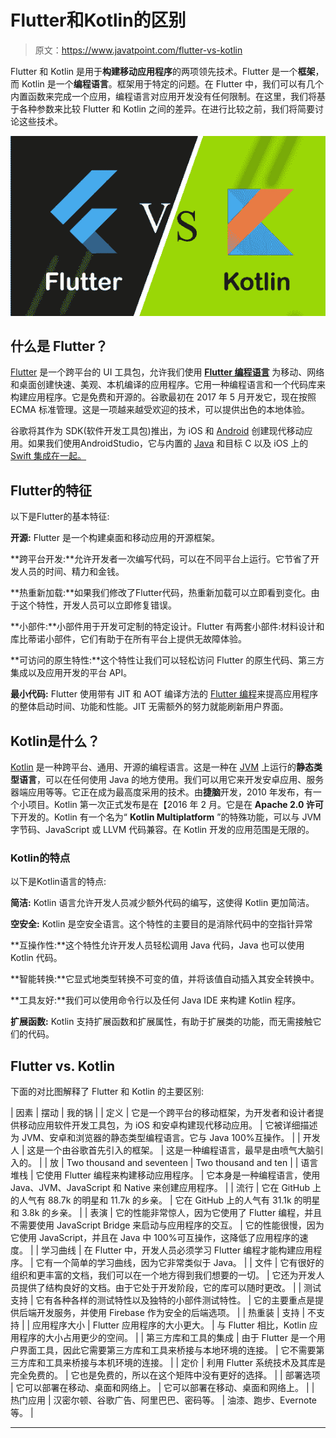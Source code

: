 # Flutter和Kotlin的区别

> 原文：<https://www.javatpoint.com/flutter-vs-kotlin>

Flutter 和 Kotlin 是用于**构建移动应用程序**的两项领先技术。Flutter 是一个**框架**，而 Kotlin 是一个**编程语言**。框架用于特定的问题。在 Flutter 中，我们可以有几个内置函数来完成一个应用，编程语言对应用开发没有任何限制。在这里，我们将基于各种参数来比较 Flutter 和 Kotlin 之间的差异。在进行比较之前，我们将简要讨论这些技术。

![Flutter vs Kotlin](img/8d6207045fa66db2e50360c42451b561.png)

## 什么是 Flutter？

[Flutter](https://www.javatpoint.com/flutter) 是一个跨平台的 UI 工具包，允许我们使用 [**Flutter 编程语言**](https://www.javatpoint.com/flutter-dart-programming) 为移动、网络和桌面创建快速、美观、本机编译的应用程序。它用一种编程语言和一个代码库来构建应用程序。它是免费和开源的。谷歌最初在 2017 年 5 月开发它，现在按照 ECMA 标准管理。这是一项越来越受欢迎的技术，可以提供出色的本地体验。

谷歌将其作为 SDK(软件开发工具包)推出，为 iOS 和 [Android](https://www.javatpoint.com/android-tutorial) 创建现代移动应用。如果我们使用AndroidStudio，它与内置的 [Java](https://www.javatpoint.com/java-tutorial) 和目标 C 以及 iOS 上的 [Swift 集成在一起。](https://www.javatpoint.com/ios-development-using-swift)

## Flutter的特征

以下是Flutter的基本特征:

**开源:** Flutter 是一个构建桌面和移动应用的开源框架。

**跨平台开发:**允许开发者一次编写代码，可以在不同平台上运行。它节省了开发人员的时间、精力和金钱。

**热重新加载:**如果我们修改了Flutter代码，热重新加载可以立即看到变化。由于这个特性，开发人员可以立即修复错误。

**小部件:**小部件用于开发可定制的特定设计。Flutter 有两套小部件:材料设计和库比蒂诺小部件，它们有助于在所有平台上提供无故障体验。

**可访问的原生特性:**这个特性让我们可以轻松访问 Flutter 的原生代码、第三方集成以及应用开发的平台 API。

**最小代码:** Flutter 使用带有 JIT 和 AOT 编译方法的 [Flutter 编程](https://www.javatpoint.com/dart-programming)来提高应用程序的整体启动时间、功能和性能。JIT 无需额外的努力就能刷新用户界面。

## Kotlin是什么？

[Kotlin](https://www.javatpoint.com/kotlin-tutorial) 是一种跨平台、通用、开源的编程语言。这是一种在 [JVM](https://www.javatpoint.com/jvm-java-virtual-machine) 上运行的**静态类型语言**，可以在任何使用 Java 的地方使用。我们可以用它来开发安卓应用、服务器端应用等等。它正在成为最高度采用的技术。由**捷脑**开发，2010 年发布，有一个小项目。Kotlin 第一次正式发布是在【2016 年 2 月。它是在 **Apache 2.0 许可**下开发的。Kotlin 有一个名为“ **Kotlin Multiplatform** ”的特殊功能，可以与 JVM 字节码、JavaScript 或 LLVM 代码兼容。在 Kotlin 开发的应用范围是无限的。

### Kotlin的特点

以下是Kotlin语言的特点:

**简洁:** Kotlin 语言允许开发人员减少额外代码的编写，这使得 Kotlin 更加简洁。

**空安全:** Kotlin 是空安全语言。这个特性的主要目的是消除代码中的空指针异常

**互操作性:**这个特性允许开发人员轻松调用 Java 代码，Java 也可以使用 Kotlin 代码。

**智能转换:**它显式地类型转换不可变的值，并将该值自动插入其安全转换中。

**工具友好:**我们可以使用命令行以及任何 Java IDE 来构建 Kotlin 程序。

**扩展函数:** Kotlin 支持扩展函数和扩展属性，有助于扩展类的功能，而无需接触它们的代码。

## Flutter vs. Kotlin

下面的对比图解释了 Flutter 和 Kotlin 的主要区别:

| 因素 | 摆动 | 我的锅 |
| 定义 | 它是一个跨平台的移动框架，为开发者和设计者提供移动应用软件开发工具包，为 iOS 和安卓构建现代移动应用。 | 它被详细描述为 JVM、安卓和浏览器的静态类型编程语言。它与 Java 100%互操作。 |
| 开发人 | 这是一个由谷歌首先引入的框架。 | 这是一种编程语言，最早是由喷气大脑引入的。 |
| 放 | Two thousand and seventeen | Two thousand and ten |
| 语言堆栈 | 它使用 Flutter 编程来构建移动应用程序。 | 它本身是一种编程语言，使用 Java、JVM、JavaScript 和 Native 来创建应用程序。 |
| 流行 | 它在 GitHub 上的人气有 88.7k 的明星和 11.7k 的乡亲。 | 它在 GitHub 上的人气有 31.1k 的明星和 3.8k 的乡亲。 |
| 表演 | 它的性能非常惊人，因为它使用了 Flutter 编程，并且不需要使用 JavaScript Bridge 来启动与应用程序的交互。 | 它的性能很慢，因为它使用 JavaScript，并且在 Java 中 100%可互操作，这降低了应用程序的速度。 |
| 学习曲线 | 在 Flutter 中，开发人员必须学习 Flutter 编程才能构建应用程序。 | 它有一个简单的学习曲线，因为它非常类似于 Java。 |
| 文件 | 它有很好的组织和更丰富的文档，我们可以在一个地方得到我们想要的一切。 | 它还为开发人员提供了结构良好的文档。由于它处于开发阶段，它的库可以随时更改。 |
| 测试支持 | 它有各种各样的测试特性以及独特的小部件测试特性。 | 它的主要重点是提供后端开发服务，并使用 Firebase 作为安全的后端选项。 |
| 热重装 | 支持 | 不支持 |
| 应用程序大小 | Flutter 应用程序的大小更大。 | 与 Flutter 相比，Kotlin 应用程序的大小占用更少的空间。 |
| 第三方库和工具的集成 | 由于 Flutter 是一个用户界面工具，因此它需要第三方库和工具来桥接与本地环境的连接。 | 它不需要第三方库和工具来桥接与本机环境的连接。 |
| 定价 | 利用 Flutter 系统技术及其库是完全免费的。 | 它也是免费的，所以在这个矩阵中没有更好的选择。 |
| 部署选项 | 它可以部署在移动、桌面和网络上。 | 它可以部署在移动、桌面和网络上。 |
| 热门应用 | 汉密尔顿、谷歌广告、阿里巴巴、密码等。 | 油漆、跑步、Evernote 等。 |

* * *